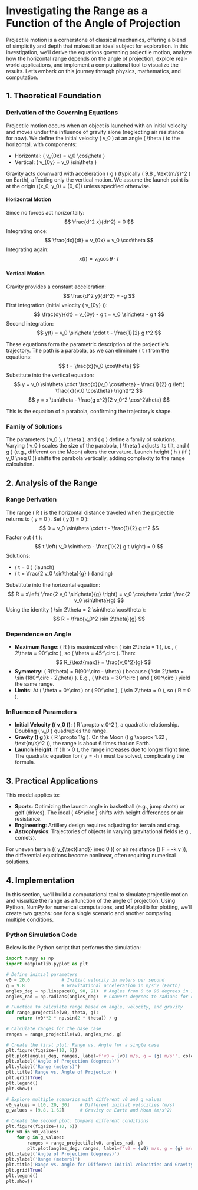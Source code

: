 # Investigating the Range as a Function of the Angle of Projection

Projectile motion is a cornerstone of classical mechanics, offering a blend of simplicity and depth that makes it an ideal subject for exploration. In this investigation, we’ll derive the equations governing projectile motion, analyze how the horizontal range depends on the angle of projection, explore real-world applications, and implement a computational tool to visualize the results. Let’s embark on this journey through physics, mathematics, and computation.

## 1. Theoretical Foundation

### Derivation of the Governing Equations

Projectile motion occurs when an object is launched with an initial velocity and moves under the influence of gravity alone (neglecting air resistance for now). We define the initial velocity \( v_0 \) at an angle \( \theta \) to the horizontal, with components:

- Horizontal: \( v_{0x} = v_0 \cos\theta \)
- Vertical: \( v_{0y} = v_0 \sin\theta \)

Gravity acts downward with acceleration \( g \) (typically \( 9.8 \, \text{m/s}^2 \) on Earth), affecting only the vertical motion. We assume the launch point is at the origin \((x_0, y_0) = (0, 0)\) unless specified otherwise.

#### Horizontal Motion
Since no forces act horizontally:
$$ \frac{d^2 x}{dt^2} = 0 $$
Integrating once:
$$ \frac{dx}{dt} = v_{0x} = v_0 \cos\theta $$
Integrating again:
$$ x(t) = v_0 \cos\theta \cdot t $$

#### Vertical Motion
Gravity provides a constant acceleration:
$$ \frac{d^2 y}{dt^2} = -g $$
First integration (initial velocity \( v_{0y} \)):
$$ \frac{dy}{dt} = v_{0y} - g t = v_0 \sin\theta - g t $$
Second integration:
$$ y(t) = v_0 \sin\theta \cdot t - \frac{1}{2} g t^2 $$

These equations form the parametric description of the projectile’s trajectory. The path is a parabola, as we can eliminate \( t \) from the equations:
$$ t = \frac{x}{v_0 \cos\theta} $$
Substitute into the vertical equation:
$$ y = v_0 \sin\theta \cdot \frac{x}{v_0 \cos\theta} - \frac{1}{2} g \left( \frac{x}{v_0 \cos\theta} \right)^2 $$
$$ y = x \tan\theta - \frac{g x^2}{2 v_0^2 \cos^2\theta} $$

This is the equation of a parabola, confirming the trajectory’s shape.

### Family of Solutions
The parameters \( v_0 \), \( \theta \), and \( g \) define a family of solutions. Varying \( v_0 \) scales the size of the parabola, \( \theta \) adjusts its tilt, and \( g \) (e.g., different on the Moon) alters the curvature. Launch height \( h \) (if \( y_0 \neq 0 \)) shifts the parabola vertically, adding complexity to the range calculation.

## 2. Analysis of the Range

### Range Derivation
The range \( R \) is the horizontal distance traveled when the projectile returns to \( y = 0 \). Set \( y(t) = 0 \):
$$ 0 = v_0 \sin\theta \cdot t - \frac{1}{2} g t^2 $$
Factor out \( t \):
$$ t \left( v_0 \sin\theta - \frac{1}{2} g t \right) = 0 $$
Solutions:
- \( t = 0 \) (launch)
- \( t = \frac{2 v_0 \sin\theta}{g} \) (landing)

Substitute into the horizontal equation:
$$ R = x\left( \frac{2 v_0 \sin\theta}{g} \right) = v_0 \cos\theta \cdot \frac{2 v_0 \sin\theta}{g} $$
Using the identity \( \sin 2\theta = 2 \sin\theta \cos\theta \):
$$ R = \frac{v_0^2 \sin 2\theta}{g} $$

### Dependence on Angle
- **Maximum Range**: \( R \) is maximized when \( \sin 2\theta = 1 \), i.e., \( 2\theta = 90^\circ \), so \( \theta = 45^\circ \). Then:
  $$ R_{\text{max}} = \frac{v_0^2}{g} $$
- **Symmetry**: \( R(\theta) = R(90^\circ - \theta) \) because \( \sin 2\theta = \sin (180^\circ - 2\theta) \). E.g., \( \theta = 30^\circ \) and \( 60^\circ \) yield the same range.
- **Limits**: At \( \theta = 0^\circ \) or \( 90^\circ \), \( \sin 2\theta = 0 \), so \( R = 0 \).

### Influence of Parameters
- **Initial Velocity (\( v_0 \))**: \( R \propto v_0^2 \), a quadratic relationship. Doubling \( v_0 \) quadruples the range.
- **Gravity (\( g \))**: \( R \propto 1/g \). On the Moon (\( g \approx 1.62 \, \text{m/s}^2 \)), the range is about 6 times that on Earth.
- **Launch Height**: If \( h > 0 \), the range increases due to longer flight time. The quadratic equation for \( y = -h \) must be solved, complicating the formula.

## 3. Practical Applications

This model applies to:
- **Sports**: Optimizing the launch angle in basketball (e.g., jump shots) or golf (drives). The ideal \( 45^\circ \) shifts with height differences or air resistance.
- **Engineering**: Artillery design requires adjusting for terrain and drag.
- **Astrophysics**: Trajectories of objects in varying gravitational fields (e.g., comets).

For uneven terrain (\( y_{\text{land}} \neq 0 \)) or air resistance (\( F = -k v \)), the differential equations become nonlinear, often requiring numerical solutions.

## 4. Implementation

In this section, we’ll build a computational tool to simulate projectile motion and visualize the range as a function of the angle of projection. Using Python, NumPy for numerical computations, and Matplotlib for plotting, we’ll create two graphs: one for a single scenario and another comparing multiple conditions.

### Python Simulation Code


Below is the Python script that performs the simulation:


```python
import numpy as np
import matplotlib.pyplot as plt

# Define initial parameters
v0 = 20.0            # Initial velocity in meters per second
g = 9.8              # Gravitational acceleration in m/s^2 (Earth)
angles_deg = np.linspace(0, 90, 91)  # Angles from 0 to 90 degrees in 1-degree steps
angles_rad = np.radians(angles_deg)  # Convert degrees to radians for calculations

# Function to calculate range based on angle, velocity, and gravity
def range_projectile(v0, theta, g):
    return (v0**2 * np.sin(2 * theta)) / g

# Calculate ranges for the base case
ranges = range_projectile(v0, angles_rad, g)

# Create the first plot: Range vs. Angle for a single case
plt.figure(figsize=(10, 6))
plt.plot(angles_deg, ranges, label=f'v0 = {v0} m/s, g = {g} m/s²', color='blue')
plt.xlabel('Angle of Projection (degrees)')
plt.ylabel('Range (meters)')
plt.title('Range vs. Angle of Projection')
plt.grid(True)
plt.legend()
plt.show()

# Explore multiple scenarios with different v0 and g values
v0_values = [10, 20, 30]    # Different initial velocities (m/s)
g_values = [9.8, 1.62]      # Gravity on Earth and Moon (m/s^2)

# Create the second plot: Compare different conditions
plt.figure(figsize=(10, 6))
for v0 in v0_values:
    for g in g_values:
        ranges = range_projectile(v0, angles_rad, g)
        plt.plot(angles_deg, ranges, label=f'v0 = {v0} m/s, g = {g} m/s²')
plt.xlabel('Angle of Projection (degrees)')
plt.ylabel('Range (meters)')
plt.title('Range vs. Angle for Different Initial Velocities and Gravity')
plt.grid(True)
plt.legend()
plt.show()
